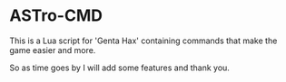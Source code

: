 # ASTro-CMD
This is a Lua script for 'Genta Hax' containing commands that make the game easier and more. 

So as time goes by I will add some features and thank you. 
